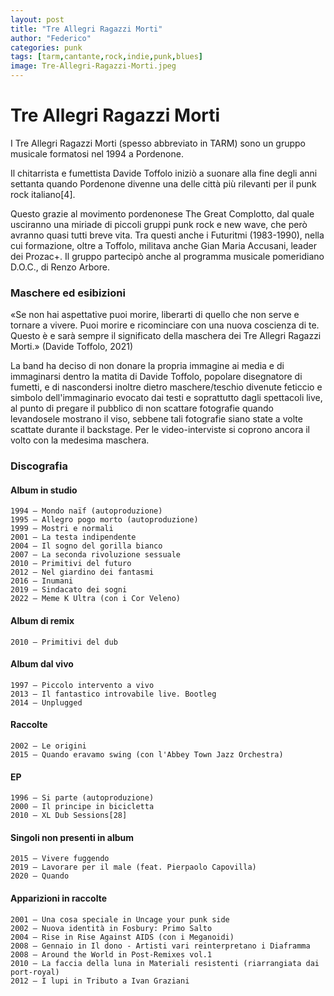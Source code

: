```yaml
---
layout: post
title: "Tre Allegri Ragazzi Morti"
author: "Federico"
categories: punk
tags: [tarm,cantante,rock,indie,punk,blues]
image: Tre-Allegri-Ragazzi-Morti.jpeg
---
```


# Tre Allegri Ragazzi Morti

I Tre Allegri Ragazzi Morti (spesso abbreviato in TARM) sono un gruppo musicale formatosi nel 1994 a Pordenone. 

Il chitarrista e fumettista Davide Toffolo iniziò a suonare alla fine degli anni settanta quando Pordenone divenne una delle città più rilevanti per il punk rock italiano[4].

Questo grazie al movimento pordenonese The Great Complotto, dal quale usciranno una miriade di piccoli gruppi punk rock e new wave, che però avranno quasi tutti breve vita. Tra questi anche i Futuritmi (1983-1990), nella cui formazione, oltre a Toffolo, militava anche Gian Maria Accusani, leader dei Prozac+. Il gruppo partecipò anche al programma musicale pomeridiano D.O.C., di Renzo Arbore. 


### Maschere ed esibizioni

«Se non hai aspettative puoi morire, liberarti di quello che non serve e tornare a vivere. Puoi morire e ricominciare con una nuova coscienza di te. Questo è e sarà sempre il significato della maschera dei Tre Allegri Ragazzi Morti.»
(Davide Toffolo, 2021)

La band ha deciso di non donare la propria immagine ai media e di immaginarsi dentro la matita di Davide Toffolo, popolare disegnatore di fumetti, e di nascondersi inoltre dietro maschere/teschio divenute feticcio e simbolo dell'immaginario evocato dai testi e soprattutto dagli spettacoli live, al punto di pregare il pubblico di non scattare fotografie quando levandosele mostrano il viso, sebbene tali fotografie siano state a volte scattate durante il backstage. Per le video-interviste si coprono ancora il volto con la medesima maschera.


### Discografia

#### Album in studio

    1994 – Mondo naïf (autoproduzione)
    1995 – Allegro pogo morto (autoproduzione)
    1999 – Mostri e normali
    2001 – La testa indipendente
    2004 – Il sogno del gorilla bianco
    2007 – La seconda rivoluzione sessuale
    2010 – Primitivi del futuro
    2012 – Nel giardino dei fantasmi
    2016 – Inumani
    2019 – Sindacato dei sogni
    2022 – Meme K Ultra (con i Cor Veleno)

#### Album di remix

    2010 – Primitivi del dub

#### Album dal vivo

    1997 – Piccolo intervento a vivo
    2013 – Il fantastico introvabile live. Bootleg
    2014 – Unplugged

#### Raccolte

    2002 – Le origini
    2015 – Quando eravamo swing (con l'Abbey Town Jazz Orchestra)

#### EP

    1996 – Si parte (autoproduzione)
    2000 – Il principe in bicicletta
    2010 – XL Dub Sessions[28]

#### Singoli non presenti in album

    2015 – Vivere fuggendo
    2019 – Lavorare per il male (feat. Pierpaolo Capovilla)
    2020 – Quando
 
#### Apparizioni in raccolte

    2001 – Una cosa speciale in Uncage your punk side
    2002 – Nuova identità in Fosbury: Primo Salto
    2004 – Rise in Rise Against AIDS (con i Meganoidi)
    2008 – Gennaio in Il dono - Artisti vari reinterpretano i Diaframma
    2008 – Around the World in Post-Remixes vol.1
    2010 – La faccia della luna in Materiali resistenti (riarrangiata dai port-royal)
    2012 – I lupi in Tributo a Ivan Graziani
